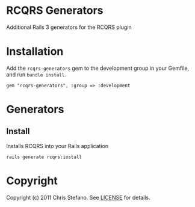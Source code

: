 # RCQRS Generators

Additional Rails 3 generators for the RCQRS plugin

# Installation

Add the `rcqrs-generators` gem to the development group in your Gemfile, and run `bundle install`.

    gem "rcqrs-generators", :group => :development

# Generators

## Install

Installs RCQRS into your Rails application

    rails generate rcqrs:install

# Copyright

Copyright (c) 2011 Chris Stefano. See [LICENSE](https://github.com/virtualstaticvoid/rcqrs_generators/blob/master/LICENSE) for details.


